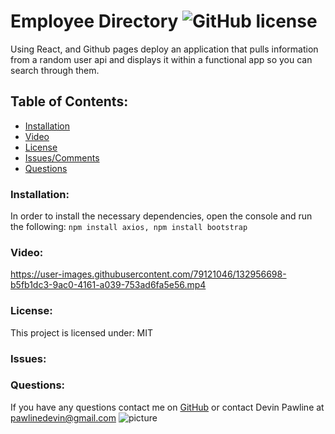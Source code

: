 # Employee Directory  ![GitHub license](https://img.shields.io/github/license/Naereen/StrapDown.js.svg)
Using React, and Github pages deploy an application that pulls information from a random user api and displays it within a functional app so you can search through them.

## Table of Contents:
* [Installation](#installation)
* [Video](#video)
* [License](#license)
* [Issues/Comments](#issues)
* [Questions](#questions)

### Installation:
In order to install the necessary dependencies, open the console and run the following:
```npm install axios, npm install bootstrap```

### Video:


https://user-images.githubusercontent.com/79121046/132956698-b5fb1dc3-9ac0-4161-a039-753ad6fa5e56.mp4


### License:
This project is licensed under:
MIT

### Issues:

### Questions:
If you have any questions contact me on [GitHub](https://github.com/DevinPawline) or contact 
Devin Pawline at pawlinedevin@gmail.com
![picture](https://github.com/DevinPawline.png?size=80)
    
